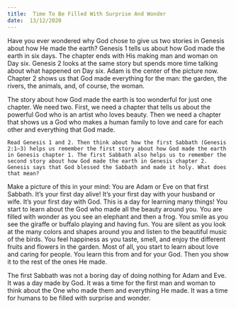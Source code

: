 ```yaml
---
title:  Time To Be Filled With Surprise And Wonder 
date:  13/12/2020
---
```


Have you ever wondered why God chose to give us two stories in Genesis about how He made the earth? Genesis 1 tells us about how God made the earth in six days. The chapter ends with His making man and woman on Day six. Genesis 2 looks at the same story but spends more time talking about what happened on Day six. Adam is the center of the picture now. Chapter 2 shows us that God made everything for the man: the garden, the rivers, the animals, and, of course, the woman.

The story about how God made the earth is too wonderful for just one chapter. We need two. First, we need a chapter that tells us about the powerful God who is an artist who loves beauty. Then we need a chapter that shows us a God who makes a human family to love and care for each other and everything that God made.

`Read Genesis 1 and 2. Then think about how the first Sabbath (Genesis 2:1–3) helps us remember the first story about how God made the earth in Genesis chapter 1. The first Sabbath also helps us to remember the second story about how God made the earth in Genesis chapter 2. Genesis says that God blessed the Sabbath and made it holy. What does that mean?`

Make a picture of this in your mind: You are Adam or Eve on that first Sabbath. It’s your first day alive! It’s your first day with your husband or wife. It’s your first day with God. This is a day for learning many things! You start to learn about the God who made all the beauty around you. You are filled with wonder as you see an elephant and then a frog. You smile as you see the giraffe or buffalo playing and having fun. You are silent as you look at the many colors and shapes around you and listen to the beautiful music of the birds. You feel happiness as you taste, smell, and enjoy the different fruits and flowers in the garden. Most of all, you start to learn about love and caring for people. You learn this from and for your God. Then you show it to the rest of the ones He made.

The first Sabbath was not a boring day of doing nothing for Adam and Eve. It was a day made by God. It was a time for the first man and woman to think about the One who made them and everything He made. It was a time for humans to be filled with surprise and wonder.